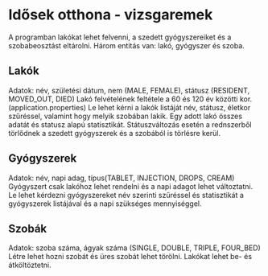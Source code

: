 # Idősek otthona - vizsgaremek

A programban lakókat lehet felvenni, a szedett gyógyszereiket és a szobabeosztást eltárolni.
Három entitás van: lakó, gyógyszer és szoba.

## Lakók

Adatok: név, születési dátum, nem (MALE, FEMALE), státusz (RESIDENT, MOVED_OUT, DIED)
Lakó felvételének feltétele a 60 és 120 év közötti kor. (application.properties)
Le lehet kérni a lakók listáját név, státusz, életkor szűréssel, valamint hogy melyik szobában lakik. Egy adott lakó összes adatát és statusz alapú statisztikát. 
Státuszváltozás esetén a rednszerből törlődnek a szedett gyógyszerek és a szobából is törlésre kerül.


## Gyógyszerek

Adatok: név, napi adag, típus(TABLET, INJECTION, DROPS, CREAM)
Gyógyszert csak lakóhoz lehet rendelni és a napi adagot lehet változtatni.
Le lehet kérdezni gyógyszereket név szerinti szűréssel és statisztikát a gyógyszerek listájával és a napi szükséges mennyiséggel.

## Szobák

Adatok: szoba száma, ágyak száma (SINGLE, DOUBLE, TRIPLE, FOUR_BED)
Létre lehet hozni szobát és üres szobát lehet törölni.
Lakókat lehet be- és átköltöztetni.

